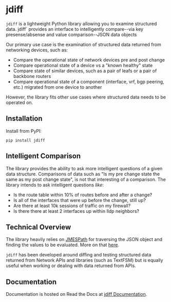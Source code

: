 # jdiff

`jdiff` is a lightweight Python library allowing you to examine structured data. jdiff` provides an interface to intelligently compare--via key presense/absense and value comparison--JSON data objects

Our primary use case is the examination of structured data returned from networking devices, such as:

* Compare the operational state of network devices pre and post change
* Compare operational state of a device vs a "known healthy" state
* Compare state of similar devices, such as a pair of leafs or a pair of backbone routers
* Compare operational state of a component (interface, vrf, bgp peering, etc.) migrated from one device to another

However, the library fits other use cases where structured data needs to be operated on.

## Installation 

Install from PyPI:

```
pip install jdiff
```

## Intelligent Comparison

The library provides the ability to ask more intelligent questions of a given data structure. Comparisons of data such as "Is my pre change state the same as my post change state", is not that interesting of a comparison. The library intends to ask intelligent questions _like_:

* Is the route table within 10% of routes before and after a change?
* Is all of the interfaces that were up before the change, still up?
* Are there at least 10k sessions of traffic on my firewall?
* Is there there at least 2 interfaces up within lldp neighbors?

## Technical Overview

The library heavily relies on [JMESPath](https://jmespath.org/) for traversing the JSON object and finding the values to be evaluated. More on that [here](#customized-jmespath).

`jdiff` has been developed around diffing and testing structured data returned from Network APIs and libraries (such as TextFSM) but is equally useful when working or dealing with data returned from APIs.

## Documentation

Documentation is hosted on Read the Docs at [jdiff Documentation](https://jdiff.readthedocs.io/).